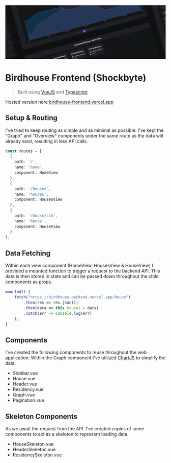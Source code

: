 <img src="./.github/showcase.png" />

# Birdhouse Frontend (Shockbyte)
> Built using [VueJS](https://vuejs.org/) and [Typescript](https://www.typescriptlang.org/)

Hosted version here [birdhouse-frontend.vercel.app](https://www.birdhouse-frontend.vercel.app/)

## Setup & Routing

I've tried to keep routing as simple and as minimal as possible. I've kept the "Graph" and "Overview" components under the same route as the data will already exist, resulting in less API calls.

```typescript
const routes = [
  {
    path: '/',
    name: 'home',
    component: HomeView
  },
  {
    path: '/houses',
    name: 'houses',
    component: HousesView
  },
  {
    path: '/house/:id',
    name: 'house',
    component: HouseView
  }
];
```

## Data Fetching

Within each view component (HomeView, HousesView & HouseView) I provided a mounted function to trigger a request to the backend API. This data is then stored in state and can be passed down throughout the child components as props.

```typescript
mounted() {
    fetch("https://birdhouse-backend.vercel.app/house")
        .then(res => res.json())
        .then(data => this.houses = data)
        .catch(err => console.log(err)
    );
}
```

## Components

I've created the following components to reuse throughout the web application. Within the Graph component I've utilized [ChartJS](https://www.chartjs.org/) to simplify the data.

 - Sidebar.vue
 - House.vue
 - Header.vue
 - Residency.vue
 - Graph.vue
 - Pagination.vue

## Skeleton Components

As we await the request from the API. I've created copies of some components to act as a skeleton to represent loading data.

 - HouseSkeleton.vue
 - HeaderSkeleton.vue
 - ResidencySkeleton.vue